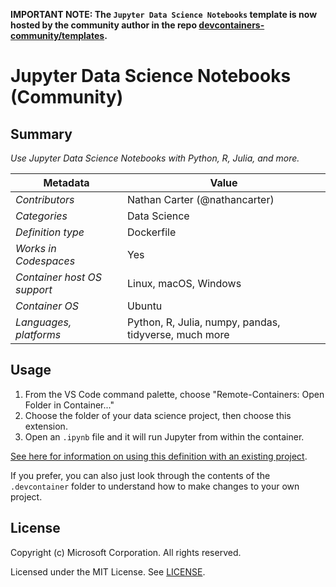 **IMPORTANT NOTE: The `Jupyter Data Science Notebooks` template is now hosted by the community author in the repo [devcontainers-community/templates](https://github.com/devcontainers-community/templates).**

# Jupyter Data Science Notebooks (Community)

## Summary

*Use Jupyter Data Science Notebooks with Python, R, Julia, and more.*

| Metadata | Value |  
|----------|-------|
| *Contributors* | Nathan Carter (@nathancarter) |
| *Categories* | Data Science |
| *Definition type* | Dockerfile |
| *Works in Codespaces* | Yes |
| *Container host OS support* | Linux, macOS, Windows |
| *Container OS* | Ubuntu |
| *Languages, platforms* | Python, R, Julia, numpy, pandas, tidyverse, much more |

## Usage

 1. From the VS Code command palette, choose "Remote-Containers: Open Folder in Container..."
 2. Choose the folder of your data science project, then choose this extension.
 3. Open an `.ipynb` file and it will run Jupyter from within the container.

[See here for information on using this definition with an existing project](https://aka.ms/vscode-remote/containers/getting-started/open).

If you prefer, you can also just look through the contents of the `.devcontainer` folder to understand how to make changes to your own project.

## License

Copyright (c) Microsoft Corporation. All rights reserved.

Licensed under the MIT License. See [LICENSE](https://github.com/microsoft/vscode-dev-containers/blob/main/LICENSE).
